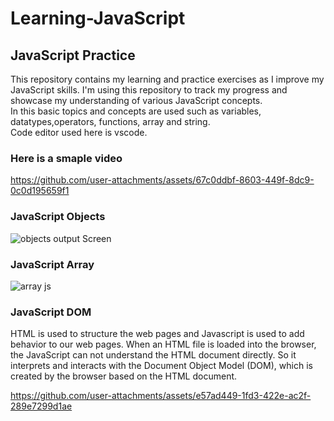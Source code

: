 # Learning-JavaScript
## JavaScript Practice
This repository contains my learning and practice exercises as I improve my JavaScript skills. I'm using this repository to track my progress and showcase my understanding of various JavaScript concepts.<br>
In this basic topics and concepts are used such as variables, datatypes,operators, functions, array and string.<br>
Code editor used here is vscode.
### Here is a smaple video



https://github.com/user-attachments/assets/67c0ddbf-8603-449f-8dc9-0c0d195659f1 

### JavaScript Objects



![objects output Screen](https://github.com/user-attachments/assets/570f421b-a069-4376-ae2a-1636f4ac9b77)

### JavaScript Array
![array js](https://github.com/user-attachments/assets/a43d1d9b-8ad7-4677-a24e-a4a3f5339e30)

### JavaScript DOM
HTML is used to structure the web pages and Javascript is used to add behavior to our web pages. When an HTML file is loaded into the browser, the JavaScript can not understand the HTML document directly. So it interprets and interacts with the Document Object Model (DOM), which is created by the browser based on the HTML document.



https://github.com/user-attachments/assets/e57ad449-1fd3-422e-ac2f-289e7299d1ae


